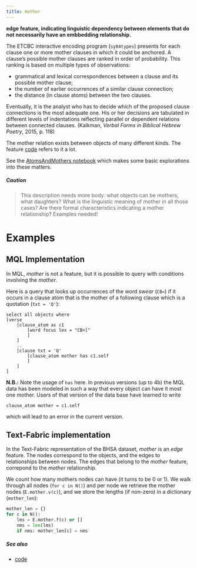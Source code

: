 ```yaml
---
title: mother
---
```


**edge feature, indicating linguistic dependency between elements that do not
necessarily have an embbedding relationship.**

The ETCBC interactive encoding program (`sy04types`) presents for each clause one or more mother clauses in
which it could be anchored. A clause’s possible mother clauses are ranked in order of probability. This
ranking is based on multiple types of observations:

* grammatical and lexical correspondences between a clause and its possible mother clause;
* the number of earlier occurrences of a similar clause connection;
* the distance (in clause atoms) between the two clauses. 

Eventually, it is the analyst who has to decide which of the proposed clause connections is the most adequate one. His or her decisions are tabulated in different levels of indentations reflecting parallel or dependent relations between
connected clauses. (Kalkman, *Verbal Forms in Biblical Hebrew Poetry*, 2015, p. 118)

The mother relation exists between objects of many different kinds. The feature
[code](code.md) refers to it a lot.

See the
[AtomsAndMothers notebook]({{repoBase}}/programs/AtomsAndMothers.ipynb)
which makes some basic explorations into these matters.

##### Caution #####

> This description needs more body: what objects can be mothers, what daughters?
> What is the linguistic meaning of mother in all those cases? Are there formal
> characteristics indicating a mother relationship? Examples needed!

Examples
========

MQL Implementation
------------------

In MQL, *mother* is not a feature, but it is possible to query with conditions
involving the *mother*.

Here is a query that looks up occurrences of the word *swear* (`CB<`) if it
occurs in a clause atom that is the mother of a following clause which is a
quotation (`txt = 'Q'`):

    select all objects where
    [verse
        [clause_atom as c1
            [word focus lex = "CB<["
            ]
        ]
        ..
        [clause txt = 'Q'
            [clause_atom mother has c1.self
            ]
        ]
    ]

**N.B.:** Note the usage of `has` here. In previous versions (up to 4b) the MQL
data has been modeled in such a way that every object can have it most one
mother. Users of that version of the data base have learned to write

`clause_atom mother = c1.self`

which will lead to an error in the current version.

Text-Fabric implementation
--------------------------

In the Text-Fabric representation of the BHSA dataset, *mother* is an *edge*
feature. The nodes correspond to the objects, and the edges to relationships
between nodes. The edges that belong to the *mother* feature, correpond to the
*mother* relationship.

We count how many mothers nodes can have (it turns to be 0 or 1). We walk
through all nodes (`for c in N()`) and per node we retrieve the mother nodes
(`E.mother.v(c)`), and we store the lengths (if non-zero) in a dictionary
(`mother_len`):

```python
mother_len = {}
for c in N():
    lms = E.mother.f(c) or []
    nms = len(lms)
    if nms: mother_len[c] = nms
```

##### See also #####

*   [code](code.md)
